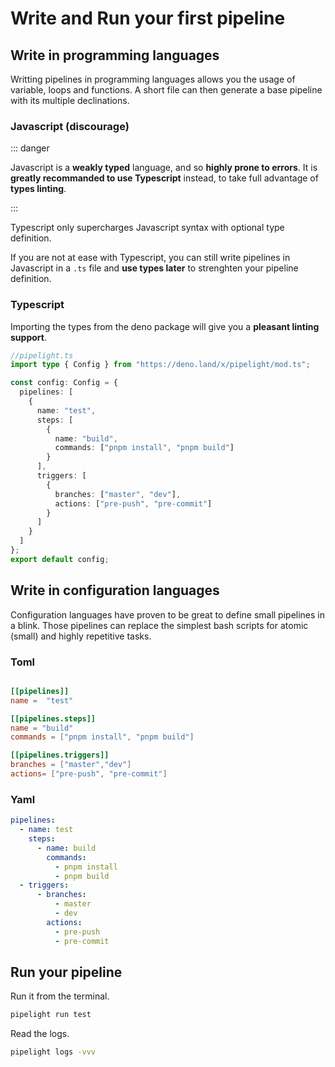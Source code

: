 # Write and Run your first pipeline

## Write in programming languages

Writting pipelines in programming languages allows you the usage of variable, loops and functions.
A short file can then generate a base pipeline with its multiple declinations.

### Javascript (discourage)

::: danger

Javascript is a **weakly typed** language, and so **highly prone to errors**.
It is **greatly recommanded to use Typescript** instead,
to take full advantage of **types linting**.

:::

Typescript only supercharges Javascript syntax with optional type definition.

If you are not at ease with Typescript, you can still write pipelines in Javascript in a `.ts` file
and **use types later** to strenghten your pipeline definition.

### Typescript

Importing the types from the deno package will give you a **pleasant linting support**.

```ts
//pipelight.ts
import type { Config } from "https://deno.land/x/pipelight/mod.ts";

const config: Config = {
  pipelines: [
    {
      name: "test",
      steps: [
        {
          name: "build",
          commands: ["pnpm install", "pnpm build"]
        }
      ],
      triggers: [
        {
          branches: ["master", "dev"],
          actions: ["pre-push", "pre-commit"]
        }
      ]
    }
  ]
};
export default config;
```

## Write in configuration languages

Configuration languages have proven to be great to define small pipelines in a blink.
Those pipelines can replace the simplest bash scripts for atomic (small) and highly repetitive tasks.

### Toml

```toml

[[pipelines]]
name =  "test"

[[pipelines.steps]]
name = "build"
commands = ["pnpm install", "pnpm build"]

[[pipelines.triggers]]
branches = ["master","dev"]
actions= ["pre-push", "pre-commit"]

```

### Yaml

```yml
pipelines:
  - name: test
    steps:
      - name: build
        commands:
          - pnpm install
          - pnpm build
  - triggers:
      - branches:
          - master
          - dev
        actions:
          - pre-push
          - pre-commit
```

## Run your pipeline

Run it from the terminal.

```sh
pipelight run test
```

Read the logs.

```sh
pipelight logs -vvv
```
